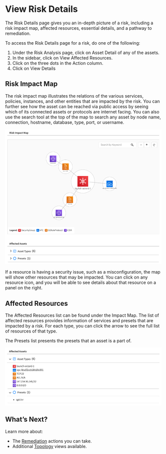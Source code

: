 <meta name="robots" content="noindex">

# View Risk Details

The Risk Details page gives you an in-depth picture of a risk, including a risk impact map, affected resources, essential details, and a pathway to remediation.

To access the Risk Details page for a risk, do one of the following:

1. Under the Risk Analysis page, click on Asset Detail of any of the assets.
2. In the sidebar, click on View Affected Resources.
3. Click on the three dots in the Action column.
4. Click on View Details

## Risk Impact Map

The risk impact map illustrates the relations of the various services, policies, instances, and other entities that are impacted by the risk. You can further see how the asset can be reached via public access by seeing which of its connected assets or protocols are internet facing. You can also use the search tool at the top of the map to search any asset by node name, connection, hostname, database, type, port, or username.   

<img src="/spot-security/_media/view-risk-details-d.png" />

If a resource is having a security issue, such as a misconfiguration, the map will show other resources that may be impacted. You can click on any resource icon, and you will be able to see details about that resource on a panel on the right.

## Affected Resources

The Affected Resources list can be found under the Impact Map. The list of affected resources provides information of services and presets that are impacted by a risk. For each type, you can click the arrow to see the full list of resources of that type.

The Presets list presents the presets that an asset is a part of.

<img src="/spot-security/_media/view-risk-details-c.png" />

## What’s Next?

Learn more about:

- The [Remediation](spot-security/features/analyze-risks/remediate) actions you can take.
- Additional [Topology](spot-security/features/topology) views available.
